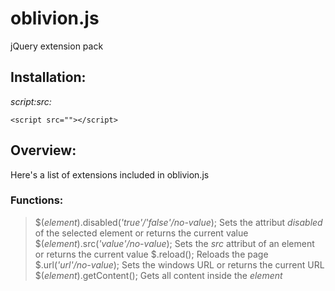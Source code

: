 # oblivion.js
jQuery extension pack
## Installation:
_script:src:_
```
<script src=""></script>
```
## Overview:
Here's a list of extensions included in oblivion.js
### Functions:
> $(_element_).disabled(_'true'/'false'/no-value_);
Sets the attribut _disabled_ of the selected element or returns the current value
> $(_element_).src(_'value'/no-value_);
Sets the _src_ attribut of an element or returns the current value
> $.reload();
Reloads the page
> $.url(_'url'/no-value_);
Sets the windows URL or returns the current URL
> $(_element_).getContent();
Gets all content inside the _element_

